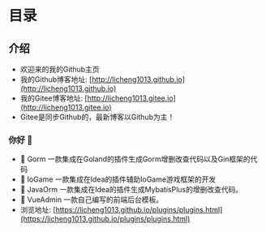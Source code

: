 # 目录
## 介绍
- 欢迎来的我的Github主页
- 我的Github博客地址: [http://licheng1013.github.io](http://licheng1013.github.io)
- 我的Gitee博客地址: [http://licheng1013.gitee.io](http://licheng1013.gitee.io)
- Gitee是同步Github的，最新博客以Github为主！
### 你好 👋
- 🔭 Gorm 一款集成在Goland的插件生成Gorm增删改查代码以及Gin框架的代码 
- 🔭 IoGame 一款集成在Idea的插件辅助IoGame游戏框架的开发 
- 🔭 JavaOrm 一款集成在Idea的插件生成MybatisPlus的增删改查代码。
- 🔭 VueAdmin 一款自己编写的前端后台模板。
- 浏览地址: [https://licheng1013.github.io/plugins/plugins.html](https://licheng1013.github.io/plugins/plugins.html)


